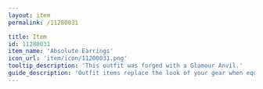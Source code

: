 ```yaml
---
layout: item
permalink: /11280031

title: Item
id: 11280031
item_name: 'Absolute Earrings'
icon_url: 'item/icon/11200031.png'
tooltip_description: 'This outfit was forged with a Glamour Anvil.'
guide_description: 'Outfit items replace the look of your gear when equipped.'
---
```

